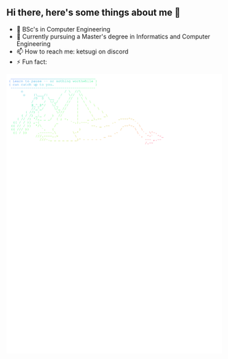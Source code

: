 ## Hi there, here's some things about me 👋

- 🔭 BSc's in Computer Engineering
- 🌱 Currently pursuing a Master's degree in Informatics and Computer Engineering  
- 📫 How to reach me: ketsugi on discord 
- ⚡ Fun fact:
  
<img src="img/rainbow_dragon.svg" alt="image" style="width:1000;height:auto;">
